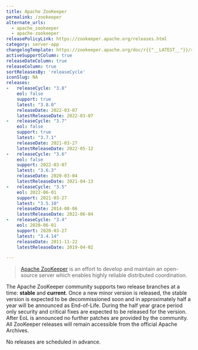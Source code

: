 ```yaml
---
title: Apache ZooKeeper
permalink: /zookeeper
alternate_urls:
  - apache_zookeeper
  - apache-zookeeper
releasePolicyLink: https://zookeeper.apache.org/releases.html
category: server-app
changelogTemplate: https://zookeeper.apache.org/doc/r{{"__LATEST__"}}/releasenotes.html
activeSupportColumn: true
releaseDateColumn: true
releaseColumn: true
sortReleasesBy: 'releaseCycle'
iconSlug: NA
releases:
-   releaseCycle: "3.8"
    eol: false
    support: true
    latest: "3.8.0"
    releaseDate: 2022-03-07
    latestReleaseDate: 2022-03-07
-   releaseCycle: "3.7"
    eol: false
    support: true
    latest: "3.7.1"
    releaseDate: 2021-03-27
    latestReleaseDate: 2022-05-12
-   releaseCycle: "3.6"
    eol: false
    support: 2022-03-07
    latest: "3.6.3"
    releaseDate: 2020-03-04
    latestReleaseDate: 2021-04-13
-   releaseCycle: "3.5"
    eol: 2022-06-01
    support: 2021-03-27
    latest: "3.5.10"
    releaseDate: 2014-08-06
    latestReleaseDate: 2022-06-04
-   releaseCycle: "3.4"
    eol: 2020-06-01
    support: 2020-03-27
    latest: "3.4.14"
    releaseDate: 2011-11-22
    latestReleaseDate: 2019-04-02

---
```


> [Apache ZooKeeper](https://zookeeper.apache.org/) is an effort to develop and maintain an open-source server which enables highly reliable distributed coordination.

The Apache ZooKeeper community supports two release branches at a time: **stable** and **current**. Once a new minor version is released, the stable version is expected to be decommissioned soon and in approximately half a year will be announced as End-of-Life. During the half year grace period only security and critical fixes are expected to be released for the version. After EoL is announced no further patches are provided by the community. All ZooKeeper releases will remain accessible from the official Apache Archives.

No releases are scheduled in advance.
